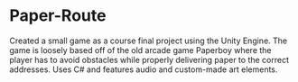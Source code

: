 # Paper-Route
Created a small game as a course final project using the Unity Engine. The game is loosely based off of the old arcade game Paperboy where the player has to avoid obstacles while properly delivering paper to the correct addresses. Uses C# and features audio and custom-made art elements.
